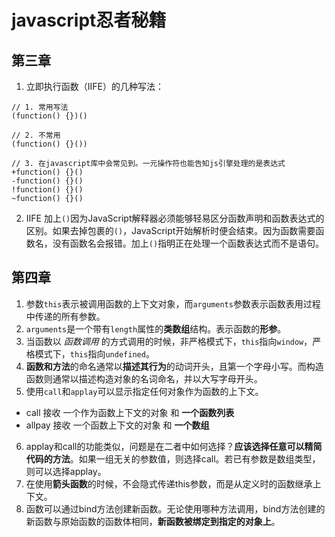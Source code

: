# javascript忍者秘籍

## 第三章
1. 立即执行函数（IIFE）的几种写法：
```
// 1. 常用写法
(function() {})()

// 2. 不常用
(function() {}())

// 3. 在javascript库中会常见到。一元操作符也能告知js引擎处理的是表达式
+function() {}()
-function() {}()
!function() {}()
~function() {}()
```
2. IIFE 加上`()`因为JavaScript解释器必须能够轻易区分函数声明和函数表达式的区别。如果去掉包裹的`()`，JavaScript开始解析时便会结束。因为函数需要函数名，没有函数名会报错。加上`()`指明正在处理一个函数表达式而不是语句。


## 第四章
1. 参数`this`表示被调用函数的上下文对象，而`arguments`参数表示函数表用过程中传递的所有参数。
2. `arguments`是一个带有`length`属性的**类数组**结构。表示函数的**形参**。
3. 当函数以 *函数调用* 的方式调用的时候，非严格模式下，`this`指向`window`，严格模式下，`this`指向`undefined`。
4. **函数和方法**的命名通常以**描述其行为**的动词开头，且第一个字母小写。而构造函数则通常以描述构造对象的名词命名，并以大写字母开头。
5. 使用`call`和`applay`可以显示指定任何对象作为函数的上下文。
- call 接收 一个作为函数上下文的对象 和 **一个函数列表**
- allpay 接收 一个函数上下文的对象 和 **一个数组**

6. applay和call的功能类似，问题是在二者中如何选择？**应该选择任意可以精简代码的方法**。如果一组无关的参数值，则选择call。若已有参数是数组类型，则可以选择applay。
7. 在使用**箭头函数**的时候，不会隐式传递this参数，而是从定义时的函数继承上下文。
8. 函数可以通过bind方法创建新函数。无论使用哪种方法调用，bind方法创建的新函数与原始函数的函数体相同，**新函数被绑定到指定的对象上**。